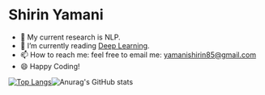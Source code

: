 # Shirin Yamani



- 🔭 My current research is NLP.
- 🌱 I’m currently reading [Deep Learning](https://www.deeplearningbook.org).
- 📫 How to reach me: feel free to email me: yamanishirin85@gmail.com
- 😄 Happy Coding!

[![Top Langs](https://github-readme-stats.vercel.app/api/top-langs/?username=shirin1996&layout=compact)](https://github.com/shirin1996/github-readme)![Anurag's GitHub stats](https://github-readme-stats.vercel.app/api?username=shirin1996&hide=stars,contribs)

